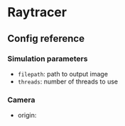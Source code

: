 # Raytracer

## Config reference

### Simulation parameters
* `filepath`: path to output image
* `threads`: number of threads to use

### Camera
* origin: 